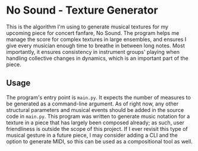# No Sound - Texture Generator
This is the algorithm I'm using to generate musical textures for my upcoming piece for concert fanfare, No Sound. The program helps me manage the score for complex textures in large ensembles, and ensures I give every musician enough time to breathe in between long notes. Most importantly, it ensures consistency in instrument groups' playing when handling collective changes in dynamics, which is an important part of the piece.

## Usage
The program's entry point is `main.py`. It expects the number of measures to be generated as a command-line argument. As of right now, any other structural parameters and musical events should be added in the source code in `main.py`. This program was written to generate music notation for a texture in a piece that has largely been composed already; as such, user friendliness is outside the scope of this project. If I ever revisit this type of musical gesture in a future piece, I may consider adding a CLI and the option to generate MIDI, so this can be used as a compositional tool as well.

